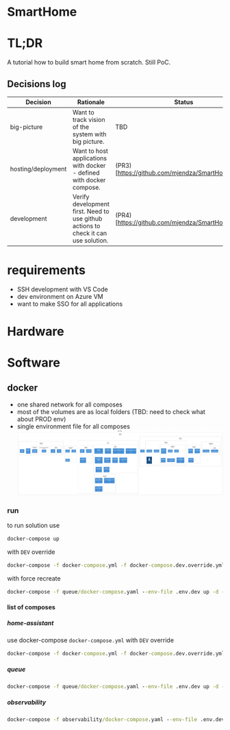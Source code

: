 # SmartHome
# TL;DR
A tutorial how to build smart home from scratch. Still PoC. 
## Decisions log

| Decision           | Rationale                                                                          | Status                                             |
|--------------------|------------------------------------------------------------------------------------|----------------------------------------------------|
| big-picture        | Want to track vision of the system with big picture.                               | TBD                                                |
| hosting/deployment | Want to host applications with docker - defined with docker compose.               | (PR3)[https://github.com/mjendza/SmartHome/pull/3] |
| development        | Verify development first. Need to use github actions to check it can use solution. | (PR4)[https://github.com/mjendza/SmartHome/pull/4] |

# requirements
- SSH development with VS Code
- dev environment on Azure VM
- want to make SSO for all applications

# Hardware
# Software
## docker
- one shared network for all composes
- most of the volumes are as local folders (TBD: need to check what about PROD env)
- single environment file for all composes
![Big Picture](doc/big-picture/SmartHome-Big_Picture.png)

### run
to run solution use 
```cmd
docker-compose up
```
with `DEV` override
```cmd
docker-compose -f docker-compose.yml -f docker-compose.dev.override.yml --env-file ./config/.env.dev up
```
with force recreate
```cmd
docker-compose -f queue/docker-compose.yaml --env-file .env.dev up -d --force-recreate
```

#### list of composes
##### home-assistant
use docker-compose `docker-compose.yml` with `DEV` override
```cmd 
docker-compose -f docker-compose.yml -f docker-compose.dev.override.yml --env-file .env.dev up
```
##### queue
```cmd
docker-compose -f queue/docker-compose.yaml --env-file .env.dev up -d --force-recreate
```
##### observability
```cmd
docker-compose -f observability/docker-compose.yaml --env-file .env.dev up -d --force-recreate
```
